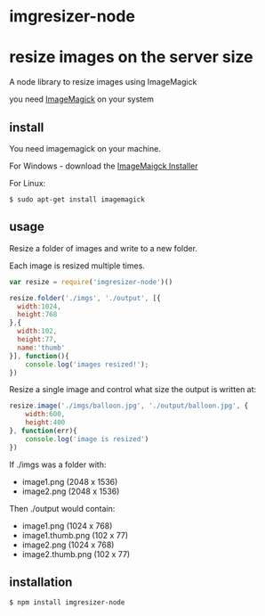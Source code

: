 # imgresizer-node
resize images on the server size
==================

A node library to resize images using ImageMagick

you need [ImageMagick](http://www.imagemagick.org/) on your system

## install

You need imagemagick on your machine.

For Windows - download the [ImageMaigck Installer](http://www.imagemagick.org/script/binary-releases.php#windows)

For Linux:

```
$ sudo apt-get install imagemagick
```

## usage

Resize a folder of images and write to a new folder.

Each image is resized multiple times.

```js
var resize = require('imgresizer-node')()

resize.folder('./imgs', './output', [{
  width:1024,
  height:768
},{
  width:102,
  height:77,
  name:'thumb'
}], function(){
	console.log('images resized!');
})
```

Resize a single image and control what size the output is written at:

```js
resize.image('./imgs/balloon.jpg', './output/balloon.jpg', {
	width:600,
	height:400
}, function(err){
	console.log('image is resized')
})
```

If ./imgs was a folder with:

 * image1.png (2048 x 1536)
 * image2.png (2048 x 1536)

Then ./output would contain:

 * image1.png (1024 x 768)
 * image1.thumb.png (102 x 77)
 * image2.png (1024 x 768)
 * image2.thumb.png (102 x 77)

## installation

```
$ npm install imgresizer-node
```
